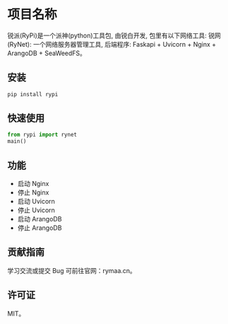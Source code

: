 # 项目名称  
锐派(RyPi)是一个派神(python)工具包, 由锐白开发, 包里有以下网络工具: 
锐网(RyNet): 一个网络服务器管理工具, 后端程序: Faskapi + Uvicorn + Nginx + ArangoDB + SeaWeedFS。  

## 安装  
```bash
pip install rypi
```

## 快速使用  
```python
from rypi import rynet
main()
```

## 功能  
- 启动 Nginx
- 停止 Nginx
- 启动 Uvicorn
- 停止 Uvicorn
- 启动 ArangoDB
- 停止 ArangoDB

## 贡献指南  
学习交流或提交 Bug 可前往官网：rymaa.cn。

## 许可证  
MIT。